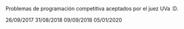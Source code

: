 Problemas de programación competitiva aceptados por el juez UVa :D.

26/09/2017
31/08/2018
09/09/2018
05/01/2020
